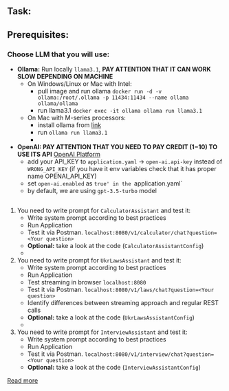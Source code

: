 ## Task:

## Prerequisites:
### Choose LLM that you will use:
- **Ollama:** Run locally `llama3.1`, **PAY ATTENTION THAT IT CAN WORK SLOW DEPENDING ON MACHINE**
   - On Windows/Linux or Mac with Intel:
      - pull image and run ollama `docker run -d -v ollama:/root/.ollama -p 11434:11434 --name ollama ollama/ollama`
      - run llama3.1 `docker exec -it ollama ollama run llama3.1`
   - On Mac with M-series processors:
      - install ollama from [link](https://ollama.com/blog/ollama-is-now-available-as-an-official-docker-image)
      - run `ollama run llama3.1`
      -
- **OpenAI: PAY ATTENTION THAT YOU NEED TO PAY CREDIT (1$-10$) TO USE ITS API** [OpenAI Platform](https://platform.openai.com/)
   - add your API_KEY to `application.yaml` -> `open-ai.api-key` instead of `WRONG_API_KEY` (if you have it env variables check that it has proper name OPENAI_API_KEY)
   - set `open-ai.enabled` as `true' in the `application.yaml`
   - by default, we are using `gpt-3.5-turbo` model

##
1. You need to write prompt for `CalculatorAssistant` and test it:
    - Write system prompt according to best practices
    - Run Application
    - Test it via Postman. `localhost:8080/v1/calculator/chat?question=<Your question>`
    - **Optional:** take a look at the code (`CalculatorAssistantConfig`)
    - 
2. You need to write prompt for `UkrLawsAssistant` and test it:
   - Write system prompt according to best practices
   - Run Application
   - Test streaming in browser `localhost:8080`
   - Test it via Postman. `localhost:8080/v1/laws/chat?question=<Your question>`
   - Identify differences between streaming approach and regular REST calls
   - **Optional:** take a look at the code (`UkrLawsAssistantConfig`)
   - 
3. You need to write prompt for `InterviewAssistant` and test it:
   - Write system prompt according to best practices
   - Run Application
   - Test it via Postman. `localhost:8080/v1/interview/chat?question=<Your question>`
   - **Optional:** take a look at the code (`InterviewAssistantConfig`)


[Read more](https://medium.com/@springs_apps/prompt-engineering-examples-and-best-practices-82b1da724643)
